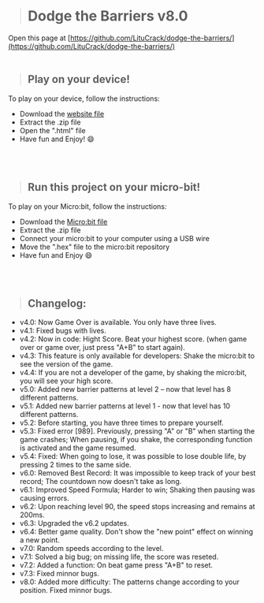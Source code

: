 > # Dodge the Barriers v8.0

Open this page at [https://github.com/LituCrack/dodge-the-barriers/](https://github.com/LituCrack/dodge-the-barriers/)
<br/>
<br/>

> ## Play on your device!

To play on your device, follow the instructions:

 * Download the [website file](https://github.com/LituCrack/Dodge-the-Barriers/raw/master/dodge_the_barriers_html.zip)
 * Extract the .zip file
 * Open the ".html" file
 * Have fun and Enjoy! 😄
<br/>
<br/>

> ## Run this project on your micro-bit!

To play on your Micro:bit, follow the instructions:

 * Download the [Micro:bit file](https://github.com/LituCrack/Dodge-the-Barriers/raw/master/dodge_the_barriers_micro.zip)
 * Extract the .zip file
 * Connect your micro:bit to your computer using a USB wire
 * Move the ".hex" file to the micro:bit repository
 * Have fun and Enjoy 😄
<br/>
<br/>

> ## Changelog:

 * v4.0: Now Game Over is available. You only have three lives.
 * v4.1: Fixed bugs with lives.
 * v4.2: Now in code: Hight Score. Beat your highest score. (when game over or game over, just press "A+B" to start again).
 * v4.3: This feature is only available for developers: Shake the micro:bit to see the version of the game.
 * v4.4: If you are not a developer of the game, by shaking the micro:bit, you will see your high score.
 * v5.0: Added new barrier patterns at level 2 – now that level has 8 different patterns.
 * v5.1: Added new barrier patterns at level 1 - now that level has 10 different patterns.
 * v5.2: Before starting, you have three times to prepare yourself.
 * v5.3: Fixed error [989]. Previously, pressing "A" or "B" when starting the game crashes; When pausing, if you shake, the corresponding function is activated and the game resumed.
 * v5.4: Fixed: When going to lose, it was possible to lose double life, by pressing 2 times to the same side.
 * v6.0: Removed Best Record: It was impossible to keep track of your best record; The countdown now doesn't take as long.
 * v6.1: Improved Speed Formula; Harder to win; Shaking then pausing was causing errors.
 * v6.2: Upon reaching level 90, the speed stops increasing and remains at 200ms.
 * v6.3: Upgraded the v6.2 updates.
 * v6.4: Better game quality. Don't show the "new point" effect on winning a new point.
 * v7.0: Random speeds according to the level.
 * v7.1: Solved a big bug; on missing life, the score was reseted.
 * v7.2: Added a function: On beat game press "A+B" to reset.
 * v7.3: Fixed minnor bugs.
 * v8.0: Added more difficulty: The patterns change according to your position. Fixed minnor bugs.
<br/>
<br/>
<br/>
